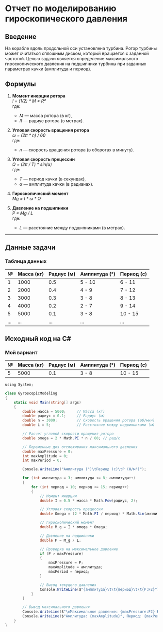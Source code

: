# Отчет по моделированию гироскопического давления

## Введение

На корабле вдоль продольной оси установлена турбина. Ротор турбины может считаться сплошным диском, который вращается с заданной частотой. Целью задачи является определение максимального гироскопического давления на подшипники турбины при заданных параметрах качки (амплитуда и период).

## Формулы

1. **Момент инерции ротора**  
   *I = (1/2) * M * R²*  
   где:  
   - *M* — масса ротора (в кг),  
   - *R* — радиус ротора (в метрах).

2. **Угловая скорость вращения ротора**  
   *ω = (2π * n) / 60*  
   где:  
   - *n* — скорость вращения ротора (в оборотах в минуту).

3. **Угловая скорость прецессии**  
   *Ω = (2π / T) * sin(α)*  
   где:  
   - *T* — период качки (в секундах),  
   - *α* — амплитуда качки (в радианах).

4. **Гироскопический момент**  
   *Mg = I * ω * Ω*

5. **Давление на подшипники**  
   *P = Mg / L*  
   где:  
   - *L* — расстояние между подшипниками (в метрах).

---


## Данные задачи

### Таблица данных

| №  | Масса (кг) | Радиус (м) | Амплитуда (°) | Период (с) |
|----|------------|------------|---------------|------------|
| 1  | 1000       | 0.5        | 5 - 10        | 6 - 11     |
| 2  | 2000       | 0.4        | 4 - 9         | 7 - 12     |
| 3  | 3000       | 0.3        | 3 - 8         | 8 - 13     |
| 4  | 4000       | 0.2        | 2 - 7         | 9 - 14     |
| 5  | 5000       | 0.1        | 3 - 8         | 10 - 15    | 
| ...| ...        | ...        | ...           | ...        |

## Исходный код на C#

### Мой вариант

| №  | Масса (кг) | Радиус (м) | Амплитуда (°) | Период (с) |
|----|------------|------------|---------------|------------|
| 5  | 5000       | 0.1        | 3 - 8         | 10 - 15    | 
```csharp
﻿using System;

class GyroscopicModeling
{
    static void Main(string[] args)
    {
        double масса = 5000;     // Масса (кг)
        double радиус = 0.1;     // Радиус (м)
        double n = 3000;         // Скорость вращения ротора (об/мин)
        double L = 5;            // Расстояние между подшипниками (м)

        // Расчет угловой скорости вращения ротора
        double omega = 2 * Math.PI * n / 60; // рад/с

        // Переменные для отслеживания максимального давления
        double maxPressure = 0;
        int maxAmplitude = 0;
        int maxPeriod = 0;

        Console.WriteLine("Амплитуда (°)\tПериод (с)\tP (Н/м²)");

        for (int амплитуда = 3; амплитуда <= 8; амплитуда++)
        {
            for (int период = 10; период <= 15; период++)
            {
                // Момент инерции
                double I = 0.5 * масса * Math.Pow(радиус, 2);

                // Угловая скорость прецессии
                double Omega = (2 * Math.PI / период) * Math.Sin(амплитуда * Math.PI / 180);

                // Гироскопический момент
                double M_g = I * omega * Omega;

                // Давление на подшипники
                double P = M_g / L;

                // Проверка на максимальное давление
                if (P > maxPressure)
                {
                    maxPressure = P;
                    maxAmplitude = амплитуда;
                    maxPeriod = период;
                }

                // Вывод текущего давления
                Console.WriteLine($"{амплитуда}\t\t{период}\t\t{P:F2}");
            }
        }

        // Вывод максимального давления
        Console.WriteLine($"\nМаксимальное давление: {maxPressure:F2} Н/м²");
        Console.WriteLine($"Амплитуда: {maxAmplitude}°, Период: {maxPeriod} с");
    }
}
